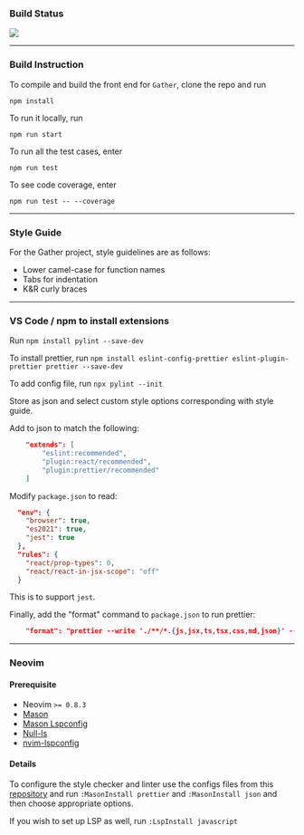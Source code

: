 ### Build Status
![](https://github.com/anarchaworld/307-Gather-Frontend/actions/workflows/node.js.yml/badge.svg)

____
### Build Instruction

To compile and build the front end for `Gather`, clone the repo and run

```
npm install
```

To run it locally, run

```
npm run start
```

To run all the test cases, enter
```
npm run test
```
To see code coverage, enter
```
npm run test -- --coverage
```

---

### Style Guide

For the Gather project, style guidelines are as follows:

- Lower camel-case for function names
- Tabs for indentation
- K&R curly braces

---

### VS Code / npm to install extensions

Run
`npm install pylint --save-dev`

To install prettier, run
`npm install eslint-config-prettier eslint-plugin-prettier prettier --save-dev`

To add config file, run
`npx pylint --init`

Store as json and select custom style options corresponding with style guide.

Add to json to match the following:

```json
    "extends": [
        "eslint:recommended",
        "plugin:react/recommended",
        "plugin:prettier/recommended"
    ]
```

Modify `package.json` to read:

```json
  "env": {
    "browser": true,
    "es2021": true,
    "jest": true
  },
  "rules": {
    "react/prop-types": 0,
    "react/react-in-jsx-scope": "off"
  }
```

This is to support `jest`.

Finally, add the "format" command to `package.json` to run prettier:

```json
    "format": "prettier --write './**/*.{js,jsx,ts,tsx,css,md,json}' --config ./.prettierrc"
```

---

### Neovim

#### Prerequisite

- Neovim `>= 0.8.3`
- [Mason](https://github.com/williamboman/mason.nvim)
- [Mason Lspconfig](https://github.com/williamboman/mason-lspconfig.nvim)
- [Null-ls](https://github.com/jose-elias-alvarez/null-ls.nvim)
- [nvim-lspconfig](https://github.com/neovim/nvim-lspconfig)

#### Details

To configure the style checker and linter use the configs files from this [repository](https://github.com/anarchaworld/dotfiles/tree/main/.config/nvim)
and run `:MasonInstall prettier` and `:MasonInstall json` and then choose appropriate options.

If you wish to set up LSP as well, run `:LspInstall javascript`
